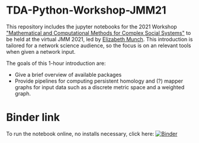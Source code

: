 # TDA-Python-Workshop-JMM21

This repository includes the jupyter notebooks for the 2021 Workshop ["Mathematical and Computational Methods for Complex Social Systems"](https://www.google.com/url?q=https://meetings.ams.org/math/sc2021/meetingapp.cgi) to be held at the virtual JMM 2021, led by [Elizabeth Munch](http://elizabethmunch.com/). This introduction is tailored for a network science audience, so the focus is on an relevant tools when given a network input.

The goals of this 1-hour introduction are:

- Give a brief overview of available packages
- Provide pipelines for computing persistent homology and (?) mapper graphs for input data such as a discrete metric space and a weighted graph.  


# Binder link

To run the notebook online, no installs necessary, click here: [![Binder](https://mybinder.org/badge_logo.svg)](https://mybinder.org/v2/gh/lizliz/TDA-Python-Workshop-JMM21/HEAD?filepath=PythonTDA_Intro.ipynb)
